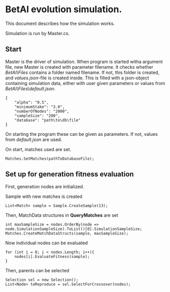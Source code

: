 # BetAI evolution simulation.

This document describes how the simulation works.

Simulation is run by Master.cs. 

## Start

Master is the driver of simulation. When program is started witha argument file,
new Master is created with parameter filename. It checks whether *BetAI\Files* contains a
folder named filename. If not, this folder is created, and *values.json*-file is created inside.
This is filled with a json-object containing simulation data, either with user given
parameters or values from *BetAI\Files\default.json*. 

```
{
	"alpha": "0.5",
	"minimumStake": "3.0",
	"numberOfNodes": "2000",
	"sampleSize": "200",
	"database": "path\to\db\file"
}
```
On starting the program these can be given as parameters. If not, values from *default.json* 
are used.

On start, matches used are set.
```
Matches.SetMatches(pathToDatabaseFile);
```


## Set up for generation fitness evaluation

First, generation nodes are initialized.

Sample with new matches is created 
```
List<Match> sample = Sample.CreateSample(13);
```

Then, MatchData structures in **QueryMatches** are set
```
int maxSampleSize = nodes.OrderBy(node => node.SimulationSampleSize).ToList()[0].SimulationSampleSize;
Matches.CreateMatchDataStructs(sample, maxSampleSize);
```

Now individual nodes can be evaluated
```
for (int i = 0; i < nodes.Length; i++){
	nodes[i].EvaluateFitness(sample);
}
```

Then, parents can be selected
```
Selection sel = new Selection();
List<Node> toReproduce = sel.SelectForCrossover(nodes);
```